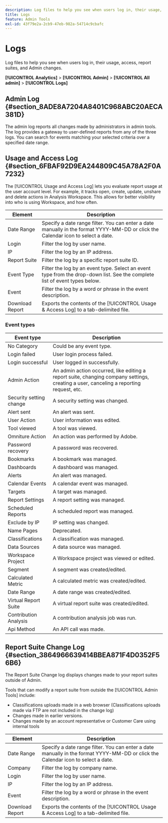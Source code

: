 ```yaml
---
description: Log files to help you see when users log in, their usage, access, report suites, and Admin changes.
title: Logs
feature: Admin Tools
exl-id: 43f79e2a-2cb9-47eb-982a-54714c9cbafc
---
```

# Logs

Log files to help you see when users log in, their usage, access, report suites, and Admin changes.

**[!UICONTROL Analytics]** > **[!UICONTROL Admin]** > **[!UICONTROL All admin]** > **[!UICONTROL Logs]**

## Admin Log {#section_8ADE8A7204A8401C968ABC20AECA381D}

The admin log reports all changes made by administrators in admin tools. The log provides a gateway to user-defined reports from any of the three logs. You can search for events matching your selected criteria over a specified date range.

## Usage and Access Log {#section_6FBAF92D9EA244809C45A78A2F0A7232}

The [!UICONTROL Usage and Access Log] lets you evaluate report usage at the user account level. For example, it tracks open, create, update, unshare and delete actions in Analysis Workspace. This allows for better visibility into who is using Workspace, and how often.

|  Element  | Description  |
|---|---|
|  Date Range  | Specify a date range filter. You can enter a date manually in the format YYYY-MM-DD or click the Calendar icon to select a date.  |
|  Login  | Filter the log by user name.  |
|  IP  | Filter the log by an IP address.  |
|  Report Suite  | Filter the log by a specific report suite ID.  |
|  Event Type  | Filter the log by an event type. Select an event type from the drop-down list. See the complete list of event types below.  |
|  Event  | Filter the log by a word or phrase in the event description.  |
|  Download Report  | Exports the contents of the [!UICONTROL Usage & Access Log] to a tab-delimited file.  |

### Event types

|  Event type  | Description  |
| --- | --- |
| No Category | Could be any event type. |
| Login failed | User login process failed. |
| Login successful | User logged in successfully. |
| Admin Action | An admin action occurred, like editing a report suite, changing company settings, creating a user, canceling a reporting request, etc. |
| Security setting change | A security setting was changed. |
| Alert sent | An alert was sent. |
| User Action | User information was edited. |
| Tool viewed | A tool was viewed. |
| Omniture Action | An action was performed by Adobe. |
| Password recovery | A password was recovered. |
| Bookmarks | A bookmark was managed. |
| Dashboards | A dashboard was managed. |
| Alerts | An alert was managed. |
| Calendar Events | A calendar event was managed. |
| Targets | A target was managed. |
| Report Settings |  A report setting was managed. |
| Scheduled Reports |  A scheduled report was managed. |
| Exclude by IP | IP setting was changed. |
| Name Pages | Deprecated. |
| Classifications |  A classification was managed. |
| Data Sources |  A data source was managed. |
| Workspace Project | A Workspace project was viewed or edited. |
| Segment | A segment was created/edited. |
| Calculated Metric | A calculated metric was created/edited. |
| Date Range | A date range was created/edited. |
| Virtual Report Suite | A virtual report suite was created/edited. |
| Contribution Analysis | A contribution analysis job was run. |
| Api Method | An API call was made. |


## Report Suite Change Log {#section_3864966639414BBEA871F4D0352F56B6}

The Report Suite Change log displays changes made to your report suites outside of Admin.

Tools that can modify a report suite from outside the [!UICONTROL Admin Tools] include:

* Classifications uploads made in a web browser (Classifications uploads made via FTP are not included in the change log) 
* Changes made in earlier versions.
* Changes made by an account representative or Customer Care using internal tools

|  Element  | Description  |
|---|---|
|  Date Range  | Specify a date range filter. You can enter a date manually in the format YYYY-MM-DD or click the Calendar icon to select a date.  |
|  Company  | Filter the log by company name.  |
|  Login  | Filter the log by user name.  |
|  IP  | Filter the log by an IP address.  |
|  Event  | Filter the log by a word or phrase in the event description.  |
|  Download Report  | Exports the contents of the [!UICONTROL Usage & Access Log] to a tab-delimited file.  |
